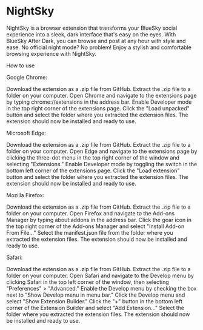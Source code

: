 # NightSky
NightSky is a browser extension that transforms your BlueSky social experience into a sleek, dark interface that's easy on the eyes. With BlueSky After Dark, you can browse and post at any hour with style and ease. No official night mode? No problem! Enjoy a stylish and comfortable browsing experience with NightSky.

How to use

Google Chrome:

Download the extension as a .zip file from GitHub.
Extract the .zip file to a folder on your computer.
Open Chrome and navigate to the extensions page by typing chrome://extensions in the address bar.
Enable Developer mode in the top right corner of the extensions page.
Click the "Load unpacked" button and select the folder where you extracted the extension files.
The extension should now be installed and ready to use.

Microsoft Edge:

Download the extension as a .zip file from GitHub.
Extract the .zip file to a folder on your computer.
Open Edge and navigate to the extensions page by clicking the three-dot menu in the top right corner of the window and selecting "Extensions."
Enable Developer mode by toggling the switch in the bottom left corner of the extensions page.
Click the "Load extension" button and select the folder where you extracted the extension files.
The extension should now be installed and ready to use.

Mozilla Firefox:

Download the extension as a .zip file from GitHub.
Extract the .zip file to a folder on your computer.
Open Firefox and navigate to the Add-ons Manager by typing about:addons in the address bar.
Click the gear icon in the top right corner of the Add-ons Manager and select "Install Add-on From File..."
Select the manifest.json file from the folder where you extracted the extension files.
The extension should now be installed and ready to use.

Safari:

Download the extension as a .zip file from GitHub.
Extract the .zip file to a folder on your computer.
Open Safari and navigate to the Develop menu by clicking Safari in the top left corner of the window, then selecting "Preferences" > "Advanced."
Enable the Develop menu by checking the box next to "Show Develop menu in menu bar."
Click the Develop menu and select "Show Extension Builder."
Click the "+" button in the bottom left corner of the Extension Builder and select "Add Extension..."
Select the folder where you extracted the extension files.
The extension should now be installed and ready to use.
